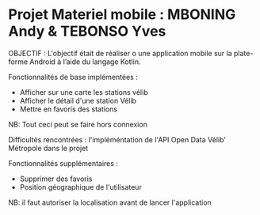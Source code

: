 # Projet Materiel mobile : MBONING Andy & TEBONSO Yves  

OBJECTIF : L'objectif était de réaliser o une application mobile sur la plate-forme Android à l’aide du langage Kotlin.
  
Fonctionnalités de base implémentées :  
- Afficher sur une carte les stations vélib  
- Afficher le détail d'une station Vélib  
- Mettre en favoris des stations

NB: Tout ceci peut se faire hors connexion
  

Difficultés rencontrées : l'impléméntation de  l'API Open Data Vélib' Métropole  dans le projet  
  
  
Fonctionnalités supplémentaires :  
- Supprimer des favoris  
- Position géographique de l'utilisateur   
  
NB: il faut autoriser la localisation avant de lancer l'application
